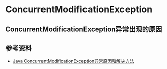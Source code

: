 # ConcurrentModificationException

## ConcurrentModificationException异常出现的原因


## 参考资料

* [Java ConcurrentModificationException异常原因和解决方法](https://www.cnblogs.com/dolphin0520/p/3933551.html)

